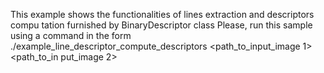 
This example shows the functionalities of lines extraction and descriptors compu
tation furnished by BinaryDescriptor class
Please, run this sample using a command in the form
./example_line_descriptor_compute_descriptors <path_to_input_image 1><path_to_in
put_image 2>
